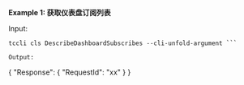 **Example 1: 获取仪表盘订阅列表**



Input: 

```
tccli cls DescribeDashboardSubscribes --cli-unfold-argument ```

Output: 
```
{
    "Response": {
        "RequestId": "xx"
    }
}
```


